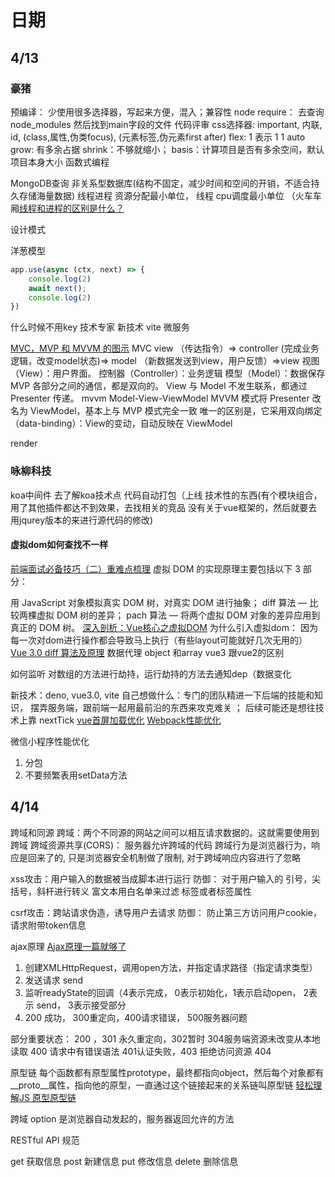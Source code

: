 # 日期

## 4/13

### 豪猪

预编译： 少使用很多选择器，写起来方便，混入；兼容性
node require： 去查询node_modules 然后找到main字段的文件
代码评审
css选择器: important, 内联, id, (class,属性,伪类focus), (元素标签,伪元素first after)
flex: 1 表示 1 1 auto
grow: 有多余占据 shrink：不够就缩小； basis：计算项目是否有多余空间，默认项目本身大小
函数式编程

MongoDB查询 非关系型数据库(结构不固定，减少时间和空间的开销，不适合持久存储海量数据)
线程进程 资源分配最小单位， 线程 cpu调度最小单位 （火车车厢[线程和进程的区别是什么？](https://www.zhihu.com/question/25532384)

设计模式

洋葱模型

```js
app.use(async (ctx, next) => {
    console.log(2)
    await next();
    console.log(2)
})
```

什么时候不用key
技术专家
新技术 vite 微服务

[MVC，MVP 和 MVVM 的图示](http://www.ruanyifeng.com/blog/2015/02/mvcmvp_mvvm.html)
MVC view （传达指令）=> controller (完成业务逻辑，改变model状态)=> model （新数据发送到view，用户反馈）=>view
视图（View）：用户界面。
控制器（Controller）：业务逻辑
模型（Model）：数据保存
MVP
各部分之间的通信，都是双向的。
View 与 Model 不发生联系，都通过 Presenter 传递。
mvvm Model-View-ViewModel
MVVM 模式将 Presenter 改名为 ViewModel，基本上与 MVP 模式完全一致
唯一的区别是，它采用双向绑定（data-binding）：View的变动，自动反映在 ViewModel

render

### 咏柳科技

koa中间件 去了解koa技术点
代码自动打包（上线
技术性的东西(有个模块组合，用了其他插件都达不到效果，去找相关的竞品 没有关于vue框架的，然后就要去用jqurey版本的来进行源代码的修改)

#### 虚拟dom如何查找不一样

[前端面试必备技巧（二）重难点梳理](https://juejin.cn/post/6844904152850497544)
虚拟 DOM 的实现原理主要包括以下 3 部分：

用 JavaScript 对象模拟真实 DOM 树，对真实 DOM 进行抽象；
diff 算法 — 比较两棵虚拟 DOM 树的差异；
pach 算法 — 将两个虚拟 DOM 对象的差异应用到真正的 DOM 树。
[深入剖析：Vue核心之虚拟DOM](https://juejin.cn/post/6844903895467032589)
为什么引入虚拟dom： 因为每一次对dom进行操作都会导致马上执行（有些layout可能就好几次无用的）
[Vue 3.0 diff 算法及原理](https://mp.weixin.qq.com/s?src=11&timestamp=1618323006&ver=3006&signature=JCzWfOIKNAK-eWPwBhWoRQUbq0Ra4adlBobwpIJckwGsjOLk0MBM0HvduMIcZM2cqo5idP9*RPu1Fu2Qzc7B0u8kJ6Lp8VmgWZdaLC9FPNKxvebcfS0ydzGpRcdEO8Ii&new=1)
数据代理 object 和array
vue3 跟vue2的区别

如何监听
对数组的方法进行劫持，运行劫持的方法去通知dep（数据变化

新技术：deno, vue3.0, vite
自己想做什么：专门的团队精进一下后端的技能和知识， 摆弄服务端，跟前端一起用最前沿的东西来攻克难关 ； 后续可能还是想往技术上靠
nextTick
[vue首屏加载优化](https://juejin.cn/post/6844904122747977736)
[Webpack性能优化](https://juejin.cn/post/6844904088233050126)

微信小程序性能优化
1. 分包
2. 不要频繁表用setData方法

## 4/14

跨域和同源
跨域：两个不同源的网站之间可以相互请求数据的。这就需要使用到跨域
跨域资源共享(CORS)： 服务器允许跨域的代码
跨域行为是浏览器行为，响应是回来了的, 只是浏览器安全机制做了限制, 对于跨域响应内容进行了忽略

xss攻击：用户输入的数据被当成脚本进行运行
防御： 对于用户输入的 引号，尖括号，斜杆进行转义
富文本用白名单来过滤 标签或者标签属性

csrf攻击：跨站请求伪造，诱导用户去请求
防御： 防止第三方访问用户cookie， 请求附带token信息

ajax原理
[Ajax原理一篇就够了](https://segmentfault.com/a/1190000017396192)

1. 创建XMLHttpRequest，调用open方法，并指定请求路径（指定请求类型）
2. 发送请求 send
3. 监听readyState的回调（4表示完成， 0表示初始化，1表示启动open， 2表示 send， 3表示接受部分
4. 200 成功， 300重定向，400请求错误， 500服务器问题

部分重要状态： 200 ，301 永久重定向，302暂时 304服务端资源未改变从本地读取 400 请求中有错误语法 401认证失败，403 拒绝访问资源 404

原型链
每个函数都有原型属性prototype，最终都指向object，然后每个对象都有__proto__属性，指向他的原型，一直通过这个链接起来的关系链叫原型链
[轻松理解JS 原型原型链](https://juejin.cn/post/6844903989088092174)

跨域 option
是浏览器自动发起的，服务器返回允许的方法

RESTful API 规范

get 获取信息
post 新建信息
put 修改信息
delete 删除信息
